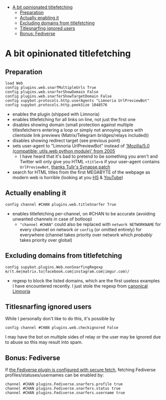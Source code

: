 <!-- START doctoc generated TOC please keep comment here to allow auto update -->
<!-- DON'T EDIT THIS SECTION, INSTEAD RE-RUN doctoc TO UPDATE -->

- [A bit opinionated titlefetching](#a-bit-opinionated-titlefetching)
  - [Preparation](#preparation)
  - [Actually enabling it](#actually-enabling-it)
  - [Excluding domains from titlefetching](#excluding-domains-from-titlefetching)
  - [Titlesnarfing ignored users](#titlesnarfing-ignored-users)
  - [Bonus: Fediverse](#bonus-fediverse)

<!-- END doctoc generated TOC please keep comment here to allow auto update -->

# A bit opinionated titlefetching

## Preparation

```
load Web
config plugins.web.snarfMultipleUrls True
config plugins.web.snarferShowDomain False
config plugins.web.snarferShowTargetDomain False
config supybot.protocols.http.userAgents "Limnoria UrlPreviewBot"
config supybot.protocols.http.peekSize 1048576
```

- enables the plugin (shipped with Limnoria)
- enables titlefetching for all links on line, not just the first one
- disables showing domain (small protection against multiple titlesfetcherrs
  entering a loop or simply not annoying users with clientside link previews
  (Matrix/Telegram bridges/relays included))
- disables showing redirect target (see previous point)
- sets user-agent to "Limnoria UrlPreviewBot" instead of ['Mozilla/5.0 (compatible; utils.web python module)' from 2005](https://github.com/ProgVal/Limnoria/blame/2990fcd302afdc6a3b741594017c3959fd5da2fd/src/utils/web.py#L120)
  - I have heard that it's bad to pretend to be something you aren't and
    Twitter will only give you HTML `<title>`s if your user-agent contains
    `UrlPreviewBot`, [thanks Tulir's Synapse patch](https://mau.dev/maunium/synapse/-/commit/55d926999cffee893cb4951890a33985beaf70ba)
- search for HTML titles from the first MEGABYTE of the webpage as modern
  web is horrible (looking at you [HS](https://hs.fi) & [YouTube](https://youtube.com))

## Actually enabling it

```
config channel #CHAN plugins.web.titleSnarfer True
```

- enables titlefetching per-channel, on #CHAN to be accurate
  (avoiding unwanted channels in case of botloop)
  - `"channel #CHAN"` could also be replaced with `network NETWORKNAME` for
    every channel on network or `config` (or omitted entirely) for
    everywhere (channel takes priority over network which _probably_ takes
    priority over global)

## Excluding domains from titlefetching

```
config supybot.plugins.Web.nonSnarfingRegexp m/(t.me|matrix.to|facebook.com|instagram.com|imgur.com)/
```

- regexp to block the listed domains, which are the first useless
  examples I have encountered recently. I just stole the regexp from
  [canonical Limnoria](https://github.com/ProgVal/Limnoria/wiki/Canonical-%23limnoria-doc)

## Titlesnarfing ignored users

While I personally don't like to do this, it's possible by

```
config channel #CHAN plugins.web.checkignored False
```

I may have the bot on multiple sides of relay or the user may be ignored due
to abuse so this may result into spam.

## Bonus: Fediverse

If [the Fediverse plugin is configured with secure fetch](https://github.com/progval/Limnoria/tree/master/plugins/Fediverse),
fetching Fediverse profiles/statuses/usernames can be enabled by:

```
channel #CHAN plugins.Fediverse.snarfers.profile true
channel #CHAN plugins.Fediverse.snarfers.status true
channel #CHAN plugins.Fediverse.snarfers.username true
```
